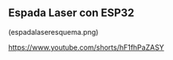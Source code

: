 Espada Laser con ESP32
----------------------

(espadalaseresquema.png)


https://www.youtube.com/shorts/hF1fhPaZASY


